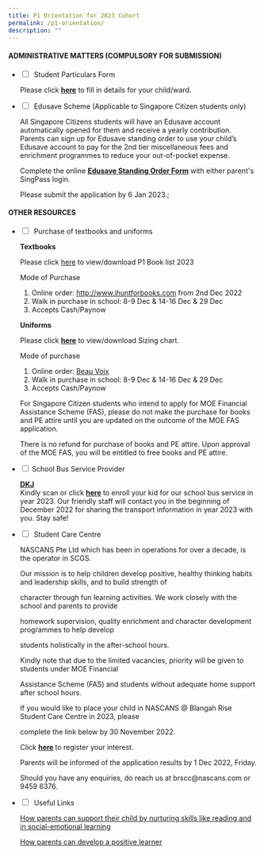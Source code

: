 ```yaml
---
title: P1 Orientation for 2023 Cohort
permalink: /p1-orientation/
description: ""
---
```

<h4><strong>ADMINISTRATIVE MATTERS (COMPULSORY FOR SUBMISSION)</strong></h4>
<ul class="jekyllcodex_accordion">
<li>
<input type="checkbox" id="accordion1">
 <label for="accordion1">Student Particulars Form</label>
<div>
<p>Please click&nbsp;<a href="https://go.gov.sg/brpsstudentparticulars"><strong>here</strong></a>&nbsp;to fill in details for your child/ward.</p>
</div>
</li>
<li>
<input type="checkbox" id="accordion2">
 <label for="accordion2">Edusave Scheme (Applicable to Singapore Citizen students only)</label>
<div>
<p>All Singapore Citizens students will have an Edusave account automatically opened for them and receive a yearly contribution. Parents can sign up for Edusave standing order to use your child&rsquo;s Edusave account to pay for the 2nd&nbsp;tier miscellaneous fees and enrichment programmes to reduce your out-of-pocket expense.&nbsp;</p>
<p>Complete the online&nbsp;<a href="https://form.gov.sg/#!/5be24a1bb3f842000fdc4e59"><strong>Edusave Standing Order Form</strong></a>&nbsp;with either parent's SingPass login.</p>
<p>Please submit the application by 6 Jan 2023.;</p>
</div>
</li>
</ul>
<h4><strong>OTHER RESOURCES</strong></h4>
<ul class="jekyllcodex_accordion">
<li>
<input type="checkbox" id="accordion3">
 <label for="accordion3">Purchase of textbooks and uniforms</label>
<div>
<p><strong>Textbooks</strong></p>
<p>Please click&nbsp;<a href="/files/D1.pdf">here</a>&nbsp;to view/download P1 Book list 2023</p>
<p>Mode of Purchase</p>
<ol>
<li>Online order:&nbsp;<a href="http://www.ihuntforbooks.com/">http://www.ihuntforbooks.com</a>&nbsp;from 2nd Dec 2022</li>
<li>Walk in purchase in school: 8-9 Dec &amp; 14-16 Dec &amp; 29 Dec</li>
<li>Accepts Cash/Paynow</li>
</ol>
<p><strong>Uniforms</strong></p>
<p>Please click&nbsp;<a href="/files/A1.pdf"><strong>here</strong></a>&nbsp;to view/download Sizing chart.</p>
<p>Mode of purchase</p>
<ol>
<li>Online order:&nbsp;<a href="https://beauvoix.com/">Beau Voix</a></li>
<li>Walk in purchase in school: 8-9 Dec &amp; 14-16 Dec &amp; 29 Dec</li>
<li>Accepts Cash/Paynow</li>
</ol>
<p>For Singapore Citizen students who intend to apply for MOE Financial Assistance Scheme (FAS), please do not make the purchase for books and PE attire until you are updated on the outcome of the MOE FAS application.</p>
<p>There is no refund for purchase of books and PE attire. Upon approval of the MOE FAS, you will be entitled to free books and PE attire.</p>
</div>
</li>
<li>
<input type="checkbox" id="accordion5">
<label for="accordion5">School Bus Service Provider</label>
<div>
<p><strong><u>DKJ</u></strong><br>Kindly scan or click&nbsp;<strong><a href="https://forms.gle/b6LvkFbpy5nT1Ls3A">here</a></strong>&nbsp;to enroll your kid for our school bus service in year 2023. Our friendly staff will contact you in the beginning of December 2022 for sharing the transport information in year 2023 with you. Stay safe!</p>
</div>
</li>
<li>
<input type="checkbox" id="accordion6">
 <label for="accordion6">Student Care Centre</label>
<div>
<p>NASCANS Pte Ltd which has been in operations for over a decade, is the operator in SCGS.</p>
<p>Our mission is to help children develop positive, healthy thinking habits and leadership skills, and to build strength of</p>
<p>character through fun learning activities. We work closely with the school and parents to provide</p>
<p>homework supervision, quality enrichment and character development programmes to help develop</p>
<p>students holistically in the after-school hours.</p>
<p>Kindly note that due to the limited vacancies, priority will be given to students under MOE Financial</p>
<p>Assistance Scheme (FAS) and students without adequate home support after school hours.</p>
<p>If you would like to place your child in NASCANS @ Blangah Rise Student Care Centre in 2023, please</p>
<p>complete the link below by 30 November 2022.</p>
<p>Click&nbsp;<strong><a href="https://v2.taidii.com/enquiry/publicec/nascans/?center=36oYBncS9pVYK9idoOp2utFmFUZM7xdJBmRFLzQ7S9M=">here</a>&nbsp;</strong>to register your interest.</p>
<p>Parents will be informed of the application results by 1 Dec 2022, Friday.</p>
<p>Should you have any enquiries, do reach us at brscc@nascans.com or 9459 6376.</p>
</div>
</li>
<li>
<input type="checkbox" id="accordion7">
 <label for="accordion7">Useful Links</label>
<div>
<p><a href="/files/B1.pdf">How parents can support their child by nurturing skills like reading and in social-emotional learning</a></p>
<p><a href="/files/C1.pdf">How parents can develop a positive learner</a></p>
</div>
</li>
</ul>